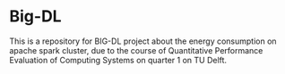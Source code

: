 # Big-DL
This is a repository for BIG-DL project about the energy consumption on apache spark cluster, due to the course of Quantitative Performance Evaluation of Computing Systems on quarter 1 on TU Delft.
